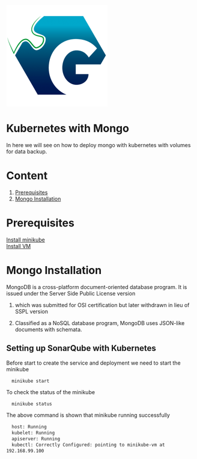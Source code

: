 
![Logo](https://github.com/tibrahul/Mongo-Kubernetes/blob/master/GeppettoIcon.png?raw=true"Logo")

# Kubernetes with Mongo<br/>
 In here we will see on how to deploy mongo with kubernetes with volumes for data backup.
 
# Content<br/>
 1. [Prerequisites](#prerequisites)
 1. [Mongo Installation](#mongo-installation)
 
 # Prerequisites
 [Install minikube](https://kubernetes.io/docs/tasks/tools/install-minikube/)<br/>
 [Install VM](https://www.virtualbox.org/wiki/Downloads)
 
 # Mongo Installation
 
 MongoDB is a cross-platform document-oriented database program. It is issued under the Server Side Public License version 
 
 1. which was submitted for OSI certification but later withdrawn in lieu of SSPL version 
 
 2. Classified as a NoSQL database program, MongoDB uses JSON-like documents with schemata.
 
## Setting up SonarQube with Kubernetes
 
 Before start to create the service and deployment we need to start the minikube
 
      minikube start
      
 To check the status of the minikube 
 
      minikube status
  
 The above command is shown that minikube running successfully
 
      host: Running
      kubelet: Running
      apiserver: Running
      kubectl: Correctly Configured: pointing to minikube-vm at 192.168.99.100

